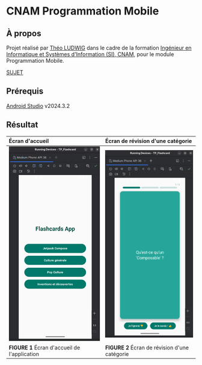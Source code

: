# CNAM Programmation Mobile

## À propos

Projet réalisé par [Théo LUDWIG](https://theoludwig.fr) dans le cadre de la formation [Ingénieur en Informatique et Systèmes d'Information (SI), CNAM](https://www.itii-alsace.fr/formations/informatique-et-systemes-dinformation-le-cnam/), pour le module Programmation Mobile.

[SUJET](./SUJET.md)

## Prérequis

[Android Studio](https://developer.android.com/studio) v2024.3.2

## Résultat

| Écran d'accueil                               | Écran de révision d'une catégorie              |
| :-------------------------------------------- | :--------------------------------------------- |
| ![image1](./image1.png)                       | ![image2](./image2.png)                        |
| **FIGURE 1** Écran d'accueil de l'application | **FIGURE 2** Écran de révision d'une catégorie |
